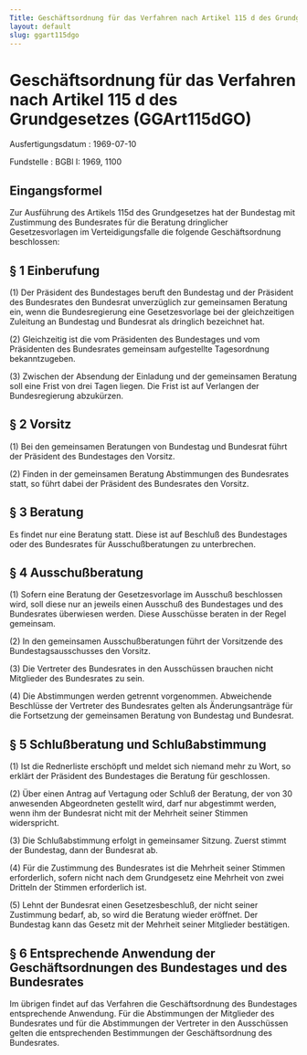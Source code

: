 ```yaml
---
Title: Geschäftsordnung für das Verfahren nach Artikel 115 d des Grundgesetzes
layout: default
slug: ggart115dgo
---
```


# Geschäftsordnung für das Verfahren nach Artikel 115 d des Grundgesetzes (GGArt115dGO)

Ausfertigungsdatum
:   1969-07-10

Fundstelle
:   BGBl I: 1969, 1100



## Eingangsformel

Zur Ausführung des Artikels 115d des Grundgesetzes hat der Bundestag
mit Zustimmung des Bundesrates für die Beratung dringlicher
Gesetzesvorlagen im Verteidigungsfalle die folgende Geschäftsordnung
beschlossen:


## § 1 Einberufung

(1) Der Präsident des Bundestages beruft den Bundestag und der
Präsident des Bundesrates den Bundesrat unverzüglich zur gemeinsamen
Beratung ein, wenn die Bundesregierung eine Gesetzesvorlage bei der
gleichzeitigen Zuleitung an Bundestag und Bundesrat als dringlich
bezeichnet hat.

(2) Gleichzeitig ist die vom Präsidenten des Bundestages und vom
Präsidenten des Bundesrates gemeinsam aufgestellte Tagesordnung
bekanntzugeben.

(3) Zwischen der Absendung der Einladung und der gemeinsamen Beratung
soll eine Frist von drei Tagen liegen. Die Frist ist auf Verlangen der
Bundesregierung abzukürzen.


## § 2 Vorsitz

(1) Bei den gemeinsamen Beratungen von Bundestag und Bundesrat führt
der Präsident des Bundestages den Vorsitz.

(2) Finden in der gemeinsamen Beratung Abstimmungen des Bundesrates
statt, so führt dabei der Präsident des Bundesrates den Vorsitz.


## § 3 Beratung

Es findet nur eine Beratung statt. Diese ist auf Beschluß des
Bundestages oder des Bundesrates für Ausschußberatungen zu
unterbrechen.


## § 4 Ausschußberatung

(1) Sofern eine Beratung der Gesetzesvorlage im Ausschuß beschlossen
wird, soll diese nur an jeweils einen Ausschuß des Bundestages und des
Bundesrates überwiesen werden. Diese Ausschüsse beraten in der Regel
gemeinsam.

(2) In den gemeinsamen Ausschußberatungen führt der Vorsitzende des
Bundestagsausschusses den Vorsitz.

(3) Die Vertreter des Bundesrates in den Ausschüssen brauchen nicht
Mitglieder des Bundesrates zu sein.

(4) Die Abstimmungen werden getrennt vorgenommen. Abweichende
Beschlüsse der Vertreter des Bundesrates gelten als Änderungsanträge
für die Fortsetzung der gemeinsamen Beratung von Bundestag und
Bundesrat.


## § 5 Schlußberatung und Schlußabstimmung

(1) Ist die Rednerliste erschöpft und meldet sich niemand mehr zu
Wort, so erklärt der Präsident des Bundestages die Beratung für
geschlossen.

(2) Über einen Antrag auf Vertagung oder Schluß der Beratung, der von
30 anwesenden Abgeordneten gestellt wird, darf nur abgestimmt werden,
wenn ihm der Bundesrat nicht mit der Mehrheit seiner Stimmen
widerspricht.

(3) Die Schlußabstimmung erfolgt in gemeinsamer Sitzung. Zuerst stimmt
der Bundestag, dann der Bundesrat ab.

(4) Für die Zustimmung des Bundesrates ist die Mehrheit seiner Stimmen
erforderlich, sofern nicht nach dem Grundgesetz eine Mehrheit von zwei
Dritteln der Stimmen erforderlich ist.

(5) Lehnt der Bundesrat einen Gesetzesbeschluß, der nicht seiner
Zustimmung bedarf, ab, so wird die Beratung wieder eröffnet. Der
Bundestag kann das Gesetz mit der Mehrheit seiner Mitglieder
bestätigen.


## § 6 Entsprechende Anwendung der Geschäftsordnungen des Bundestages und des Bundesrates

Im übrigen findet auf das Verfahren die Geschäftsordnung des
Bundestages entsprechende Anwendung. Für die Abstimmungen der
Mitglieder des Bundesrates und für die Abstimmungen der Vertreter in
den Ausschüssen gelten die entsprechenden Bestimmungen der
Geschäftsordnung des Bundesrates.

